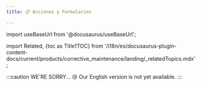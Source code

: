 ```yaml
---
title: 📋 Acciones y Formularios

---
```


import useBaseUrl from '@docusaurus/useBaseUrl'; 

import Related, {toc as Title1TOC} from '/i18n/es/docusaurus-plugin-content-docs/current/products/corrective_maintenance/landing/_relatedTopics.mdx'; 

:::caution WE'RE SORRY... 😢
Our English version is not yet available.
:::

<Related/>